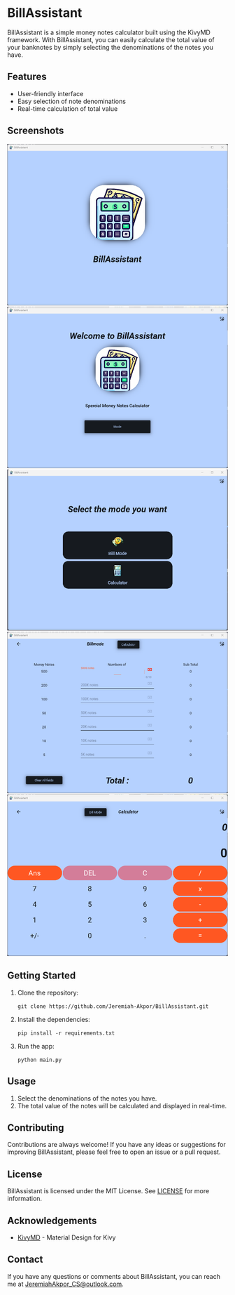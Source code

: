 # BillAssistant

BillAssistant is a simple money notes calculator built using the KivyMD framework. With BillAssistant, you can easily calculate the total value of your banknotes by simply selecting the denominations of the notes you have.

## Features

- User-friendly interface
- Easy selection of note denominations
- Real-time calculation of total value

## Screenshots
![Screenshot ](/src/images/screenshot.png)
![Screenshot 1](/src/images/screenshot1.png)
![Screenshot 2](/src/images/screenshot2.png)
![Screenshot 3](/src/images/screenshot3.png)
![Screenshot 4](/src/images/screenshot4.png)

## Getting Started

1. Clone the repository:
   
   ```
   git clone https://github.com/Jeremiah-Akpor/BillAssistant.git
   ```

2. Install the dependencies:
   
   ```
   pip install -r requirements.txt
   ```

3. Run the app:
   
   ```
   python main.py
   ```

## Usage

1. Select the denominations of the notes you have.
2. The total value of the notes will be calculated and displayed in real-time.

## Contributing

Contributions are always welcome! If you have any ideas or suggestions for improving BillAssistant, please feel free to open an issue or a pull request.

## License

BillAssistant is licensed under the MIT License. See [LICENSE](/LICENSE.txt) for more information.

## Acknowledgements

- [KivyMD](https://github.com/kivymd/KivyMD) - Material Design for Kivy

## Contact

If you have any questions or comments about BillAssistant, you can reach me at JeremiahAkpor_CS@outlook.com.
